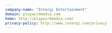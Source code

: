 ```yaml
---
company-name: "Intergi Entertainment"
domain: playwiremedia.com
home: http://playwiremedia.com/
privacy-policy: http://www.intergi.com/privacy
---
```




